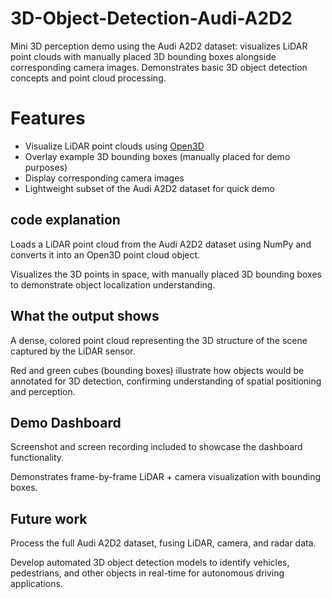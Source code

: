 # 3D-Object-Detection-Audi-A2D2
Mini 3D perception demo using the Audi A2D2 dataset: visualizes LiDAR point clouds with manually placed 3D bounding boxes alongside corresponding camera images. Demonstrates basic 3D object detection concepts and point cloud processing.

# Features

- Visualize LiDAR point clouds using [Open3D](http://www.open3d.org/)
- Overlay example 3D bounding boxes (manually placed for demo purposes)
- Display corresponding camera images
- Lightweight subset of the Audi A2D2 dataset for quick demo

## code explanation

Loads a LiDAR point cloud from the Audi A2D2 dataset using NumPy and converts it into an Open3D point cloud object.

Visualizes the 3D points in space, with manually placed 3D bounding boxes to demonstrate object localization understanding.

## What the output shows

A dense, colored point cloud representing the 3D structure of the scene captured by the LiDAR sensor.

Red and green cubes (bounding boxes) illustrate how objects would be annotated for 3D detection, confirming understanding of spatial positioning and perception.

## Demo Dashboard

Screenshot and screen recording included to showcase the dashboard functionality.

Demonstrates frame-by-frame LiDAR + camera visualization with bounding boxes.


## Future work

Process the full Audi A2D2 dataset, fusing LiDAR, camera, and radar data.

Develop automated 3D object detection models to identify vehicles, pedestrians, and other objects in real-time for autonomous driving applications.
